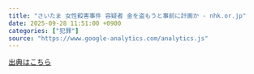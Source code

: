 ```yaml
---
title: "さいたま 女性殺害事件 容疑者 金を盗もうと事前に計画か - nhk.or.jp"
date: 2025-09-28 11:51:00 +0900
categories: ["犯罪"]
source: "https://www.google-analytics.com/analytics.js"
---
```


[出典はこちら](https://www.google-analytics.com/analytics.js)
